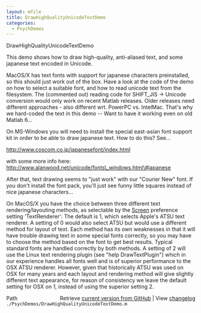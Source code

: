 ```yaml
---
layout: mfile
title: DrawHighQualityUnicodeTextDemo
categories:
  - PsychDemos
---
```


DrawHighQualityUnicodeTextDemo

This demo shows how to draw high\-quality, anti\-aliased text, and some
japanese text encoded in Unicode.

MacOS/X has text fonts with support for japanese characters preinstalled,
so this should just work out of the box. Have a look at the code of the
demo on how to select a suitable font, and how to read unicode text from
the filesystem. The \(commented out\) reading code for SHIFT\_JIS \-\> Unicode
conversion would only work on recent Matlab releases. Older releases need
different approaches \- also different wrt. PowerPC vs. IntelMac. That's
why we hard\-coded the text in this demo \-\- Want to have it working even
on old Matlab 6...

On MS\-Windows you will need to install the special east\-asian font
support kit in order to be able to draw japanese text.
How to do this? See...

http://www.coscom.co.jp/japanesefont/index.html

with some more info here:
http://www.alanwood.net/unicode/fonts\_windows.html\#japanese

After that, text drawing seems to "just work" with our "Courier New"
font. If you don't install the font pack, you'll just see funny little
squares instead of nice japanese characters...

On MacOS/X you have the choice between three different text
rendering/layouting methods, as selectable by the [Screen](/docs/Screen) preference
setting 'TextRenderer': The default is 1, which selects Apple's ATSU text
renderer. A setting of 0 would also select ATSU but would use a different
method for layout of text. Each method has its own weaknesses in that it
will have trouble drawing text in some special fonts correctly, so you
may have to choose the method based on the font to get best results.
Typical standard fonts are handled correctly by both methods. A setting
of 2 will use the Linux text rendering plugin \(see "help DrawTextPlugin"\)
which in our experience handles all fonts well and is of superior
performance to the OSX ATSU renderer. However, given that historically
ATSU was used on OSX for many years and each layout and rendering method
will give slightly different text appearance, for reason of consistency
we leave the default setting for OSX on 1, instead of using the superior
setting 2.



<div class="code_header" style="text-align:right;">
  <span style="float:left;">Path&nbsp;&nbsp;</span> <span class="counter">Retrieve <a href=
  "https://raw.github.com/Psychtoolbox-3/Psychtoolbox-3/beta/./PsychDemos/DrawHighQualityUnicodeTextDemo.m">current version from GitHub</a> | View <a href=
  "https://github.com/Psychtoolbox-3/Psychtoolbox-3/commits/beta/./PsychDemos/DrawHighQualityUnicodeTextDemo.m">changelog</a></span>
</div>
<div class="code">
  <code>./PsychDemos/DrawHighQualityUnicodeTextDemo.m</code>
</div>
